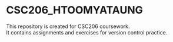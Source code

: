 # CSC206_HTOOMYATAUNG
This repository is created for CSC206 coursework.  
It contains assignments and exercises for version control practice.
